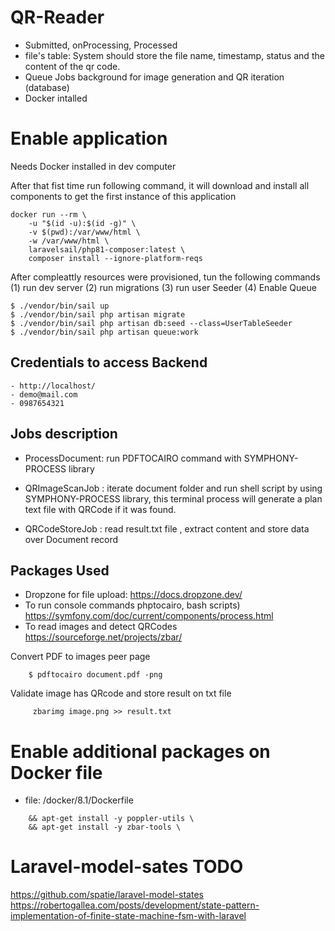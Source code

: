 # QR-Reader
- Submitted, onProcessing, Processed
- file's table: System should store the file name, timestamp, status and the content of the qr code.
- Queue Jobs background for image generation and QR iteration (database)
- Docker intalled

# Enable application
Needs Docker installed in dev computer

After that fist time run following command, it will download and install all components to get the first instance of this application
```
docker run --rm \
    -u "$(id -u):$(id -g)" \
    -v $(pwd):/var/www/html \
    -w /var/www/html \
    laravelsail/php81-composer:latest \
    composer install --ignore-platform-reqs

```

After compleattly resources were provisioned, tun the following commands (1) run dev server (2) run migrations (3) run user Seeder (4) Enable Queue

```
$ ./vendor/bin/sail up
$ ./vendor/bin/sail php artisan migrate
$ ./vendor/bin/sail php artisan db:seed --class=UserTableSeeder
$ ./vendor/bin/sail php artisan queue:work 

```
## Credentials to access Backend
```
- http://localhost/
- demo@mail.com
- 0987654321
```

## Jobs description
- ProcessDocument:  run PDFTOCAIRO command with SYMPHONY-PROCESS library
- QRImageScanJob :  iterate document folder and run shell script by using SYMPHONY-PROCESS library, this terminal process will generate a plan text file with QRCode if it was found.

- QRCodeStoreJob :  read result.txt file , extract content and store data over Document record

## Packages Used 
- Dropzone for file upload: https://docs.dropzone.dev/
- To run console commands phptocairo, bash scripts) https://symfony.com/doc/current/components/process.html
- To read images and detect QRCodes https://sourceforge.net/projects/zbar/

Convert PDF to images peer page
```
    $ pdftocairo document.pdf -png 
```

Validate image has QRcode and store result on txt file
```
     zbarimg image.png >> result.txt
```

 # Enable additional packages on Docker file

- file: /docker/8.1/Dockerfile
```
    && apt-get install -y poppler-utils \
    && apt-get install -y zbar-tools \   
```

# Laravel-model-sates TODO
https://github.com/spatie/laravel-model-states
https://robertogallea.com/posts/development/state-pattern-implementation-of-finite-state-machine-fsm-with-laravel



